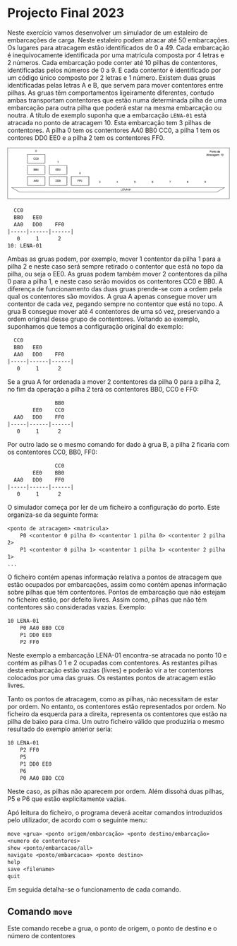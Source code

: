 # Projecto Final 2023

Neste exercício vamos desenvolver um simulador de um estaleiro de embarcações de carga. 
Neste estaleiro podem atracar até 50 embarcações. Os lugares para atracagem estão identificados de 0 a 49. Cada embarcação é inequivocamente identificada por uma matrícula composta por 4 letras e 2 números. 
Cada embarcação pode conter até 10 pilhas de contentores, identificadas pelos números de 0 a 9. E cada contentor é identificado por um código único composto por 2 letras e 1 número.
Existem duas gruas identificadas pelas letras A e B, que servem para mover contentores entre pilhas. As gruas têm comportamentos ligeiramente diferentes, contudo ambas transportam contentores que estão numa determinada pilha de uma embarcação para outra pilha que poderá estar na mesma embarcação ou noutra. A título de exemplo suponha que a embarcação `LENA-01` está atracada no ponto de atracagem 10. Esta embarcação tem 3 pilhas de contentores. A pilha 0 tem os contentores AA0 BB0 CC0, a pilha 1 tem os contores DD0 EE0 e a pilha 2 tem os contentores FF0.

![Lena01](./lena01.png)


```
  CC0
  BB0   EE0
  AA0   DD0    FF0
|-----|------|------|
   0     1      2
10: LENA-01
```

Ambas as gruas podem, por exemplo, mover 1 contentor da pilha 1 para a pilha 2 e neste caso será sempre retirado o contentor que está no topo da pilha, ou seja o EE0. As gruas podem também mover 2 contentores da pilha 0 para a pilha 1, e neste caso serão movidos os contentores CC0 e BB0.
A diferença de funcionamento das duas gruas prende-se com a ordem pela qual os contentores são movidos. A grua A apenas consegue mover um contentor de cada vez, pegando sempre no contentor que está no topo. A grua B consegue mover até 4 contentores de uma só vez, preservando a ordem original desse grupo de contentores. Voltando ao exemplo, suponhamos que temos a configuração original do exemplo:
```
  CC0
  BB0   EE0
  AA0   DD0    FF0
|-----|------|------|
   0     1      2
```
   
Se a grua A for ordenada a mover 2 contentores da pilha 0 para a pilha 2, no fim da operação a pilha 2 terá os contentores BB0, CC0 e FF0:
```
               BB0
        EE0    CC0
  AA0   DD0    FF0
|-----|------|------|
   0     1      2
```
Por outro lado se o mesmo comando for dado à grua B, a pilha 2 ficaria com os contentores CC0, BB0, FF0:
```
               CC0
        EE0    BB0
  AA0   DD0    FF0
|-----|------|------|
   0     1      2 
```

O simulador começa por ler de um ficheiro a configuração do porto. Este organiza-se da seguinte forma:
```
<ponto de atracagem> <matricula>
	P0 <contentor 0 pilha 0> <contentor 1 pilha 0> <contentor 2 pilha 2>
	P1 <contentor 0 pilha 1> <contentor 1 pilha 1> <contentor 2 pilha 1>
...
```
O ficheiro contém apenas informação relativa a pontos de atracagem que estão ocupados por embarcações, assim como contém apenas informação sobre pilhas que têm contentores. Pontos de embarcação que não estejam no ficheiro estão, por defeito livres. Assim como, pilhas que não têm contentores são consideradas vazias. Exemplo:
```
10 LENA-01
	P0 AA0 BB0 CC0
	P1 DD0 EE0
	P2 FF0
```
Neste exemplo a embarcação LENA-01 encontra-se atracada no ponto 10 e contém as pilhas 0 1 e 2 ocupadas com contentores. As restantes pilhas desta embarcação estão vazias (livres) e poderão vir a ter contentores colocados por uma das gruas. Os restantes pontos de atracagem estão livres.

Tanto os pontos de atracagem, como as pilhas, não necessitam de estar por ordem. No entanto, os contentores estão representados por ordem. No ficheiro da esquerda para a direita, representa os contentores que estão na pilha de baixo para cima. Um outro ficheiro válido que produziria o mesmo resultado do exemplo anterior seria:
```
10 LENA-01
	P2 FF0
	P5
	P1 DD0 EE0	
	P6
	P0 AA0 BB0 CC0
```
Neste caso, as pilhas não aparecem por ordem. Além dissohá duas pilhas, P5 e P6 que estão explicitamente vazias.


Apó leitura do ficheiro, o programa deverá aceitar comandos introduzidos pelo utilizador, de acordo com o seguinte menu:
```
move <grua> <ponto origem/embarcação> <ponto destino/embarcação> <numero de contentores>
show <ponto/embarcacao/all>
navigate <ponto/embarcacao> <ponto destino>
help
save <filename>
quit
```
Em seguida detalha-se o funcionamento de cada comando.

## Comando `move`
Este comando recebe a grua, o ponto de origem, o ponto de destino e o número de contentores







